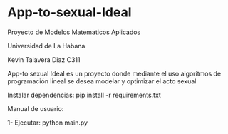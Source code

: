 # App-to-sexual-Ideal

Proyecto de Modelos Matematicos Aplicados

Universidad de La Habana

Kevin Talavera Diaz C311

App-to sexual Ideal es un proyecto donde mediante el uso algoritmos de programación lineal se desea modelar y optimizar el acto sexual

Instalar dependencias: pip install -r requirements.txt

Manual de usuario:

1- Ejecutar: python main.py
